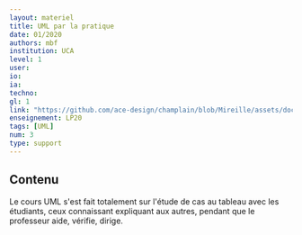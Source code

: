 ```yaml
---
layout: materiel
title: UML par la pratique
date: 01/2020
authors: mbf
institution: UCA
level: 1
user: 
io: 
ia: 
techno: 
gl: 1
link: "https://github.com/ace-design/champlain/blob/Mireille/assets/documents/LP20/UMLIntro.pdf"
enseignement: LP20
tags: [UML]
num: 3
type: support
---
```


## Contenu 

Le cours UML s'est fait totalement sur l'étude de cas au tableau avec les étudiants, ceux connaissant expliquant aux autres, pendant que le professeur aide, vérifie, dirige.


